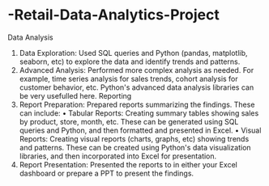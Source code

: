 # -Retail-Data-Analytics-Project

Data Analysis
1. Data Exploration: Used SQL queries and Python (pandas, matplotlib,
seaborn, etc) to explore the data and identify trends and patterns.
2. Advanced Analysis: Performed more complex analysis as needed. For
example, time series analysis for sales trends, cohort analysis for
customer behavior, etc. Python's advanced data analysis libraries can
be very usefulled here.
Reporting
1. Report Preparation: Prepared reports summarizing the findings. These can include:
• Tabular Reports: Creating summary tables showing sales by product, store, month, etc. These
can be generated using SQL queries and Python, and then formatted and presented in Excel.
• Visual Reports: Creating visual reports (charts, graphs, etc) showing trends and patterns. These
can be created using Python's data visualization libraries, and then incorporated into Excel for
presentation.
2. Report Presentation: Presented the reports to in either your Excel dashboard or prepare a PPT
to present the findings.
